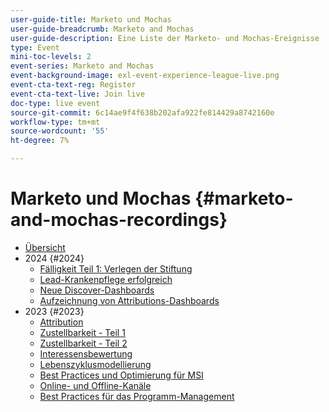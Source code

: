 ```yaml
---
user-guide-title: Marketo und Mochas
user-guide-breadcrumb: Marketo and Mochas
user-guide-description: Eine Liste der Marketo- und Mochas-Ereignisse
type: Event
mini-toc-levels: 2
event-series: Marketo and Mochas
event-background-image: exl-event-experience-league-live.png
event-cta-text-reg: Register
event-cta-text-live: Join live
doc-type: live event
source-git-commit: 6c14ae9f4f638b202afa922fe814429a8742160e
workflow-type: tm+mt
source-wordcount: '55'
ht-degree: 7%

---
```



# Marketo und Mochas {#marketo-and-mochas-recordings}

+ [Übersicht](overview.md)
+ 2024 {#2024}
   + [Fälligkeit Teil 1: Verlegen der Stiftung](2024/maturity-part1-foundation.md)
   + [Lead-Krankenpflege erfolgreich](2024/lead-nurture-success.md)
   + [Neue Discover-Dashboards](2024/new-discover-dashboard.md)
   + [Aufzeichnung von Attributions-Dashboards](2024/attribution-dashboard-recording.md)
+ 2023 {#2023}
   + [Attribution](2023/attribution.md)
   + [Zustellbarkeit - Teil 1](2023/deliverability-part-one.md)
   + [Zustellbarkeit - Teil 2](2023/deliverability-part-two.md)
   + [Interessensbewertung](2023/lead-scoring.md)
   + [Lebenszyklusmodellierung](2023/lifecycle-modeling.md)
   + [Best Practices und Optimierung für MSI](2023/msi-best-practices.md)
   + [Online- und Offline-Kanäle](2023/online-offline.md)
   + [Best Practices für das Programm-Management](2023/program-management.md)